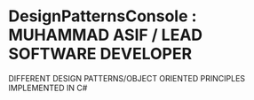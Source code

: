 # DesignPatternsConsole : MUHAMMAD ASIF / LEAD SOFTWARE DEVELOPER

DIFFERENT DESIGN PATTERNS/OBJECT ORIENTED PRINCIPLES IMPLEMENTED IN C#

